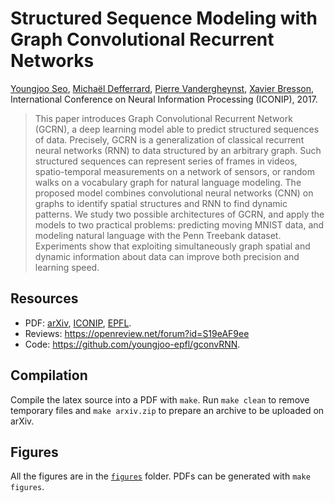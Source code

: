 # Structured Sequence Modeling with Graph Convolutional Recurrent Networks

[Youngjoo Seo](https://www.linkedin.com/in/youngjooseo),
[Michaël Defferrard](https://deff.ch),
[Pierre Vandergheynst](https://people.epfl.ch/pierre.vandergheynst),
[Xavier Bresson](https://www.ntu.edu.sg/home/xbresson), \
International Conference on Neural Information Processing (ICONIP), 2017.

> This paper introduces Graph Convolutional Recurrent Network (GCRN), a deep learning model able to predict structured sequences of data.
> Precisely, GCRN is a generalization of classical recurrent neural networks (RNN) to data structured by an arbitrary graph.
> Such structured sequences can represent series of frames in videos, spatio-temporal measurements on a network of sensors, or random walks on a vocabulary graph for natural language modeling.
> The proposed model combines convolutional neural networks (CNN) on graphs to identify spatial structures and RNN to find dynamic patterns.
> We study two possible architectures of GCRN, and apply the models to two practical problems: predicting moving MNIST data, and modeling natural language with the Penn Treebank dataset.
> Experiments show that exploiting simultaneously graph spatial and dynamic information about data can improve both precision and learning speed.

## Resources

* PDF: [arXiv](https://arxiv.org/abs/1612.07659), [ICONIP](https://doi.org/10.1007/978-3-030-04167-0_33), [EPFL](https://infoscience.epfl.ch/record/227513).
* Reviews: <https://openreview.net/forum?id=S19eAF9ee>
* Code: <https://github.com/youngjoo-epfl/gconvRNN>.

## Compilation

Compile the latex source into a PDF with `make`.
Run `make clean` to remove temporary files and `make arxiv.zip` to prepare an archive to be uploaded on arXiv.

## Figures

All the figures are in the [`figures`](figures/) folder.
PDFs can be generated with `make figures`.

